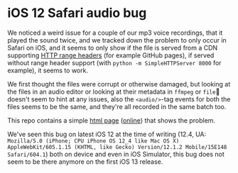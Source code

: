 # iOS 12 Safari audio bug

We noticed a weird issue for a couple of our mp3 voice recordings, that it played the sound twice, and we tracked down the problem to only occur in Safari on iOS, and it seems to only show if the file is served from a CDN supporting [HTTP range headers](https://developer.mozilla.org/en-US/docs/Web/HTTP/Range_requests) (for example GitHub pages), if served without range header support (with `python -m SimpleHTTPServer 8000` for example), it seems to work.

We first thought the files were corrupt or otherwise damaged, but looking at the files in an audio editor or looking at their metadata in `ffmpeg` or `file` doesn't seem to hint at any issues, also the `<audio/>`-tag events for both the files seems to be the same, and they're all recorded in the same batch too.

This repo contains a simple [html page](index.html) ([online](https://possan.github.io/ios12-safari-bug/)) that shows the problem.

We've seen this bug on latest iOS 12 at the time of writing (12.4, UA: `Mozilla/5.0 (iPhone; CPU iPhone OS 12_4 like Mac OS X) AppleWebKit/605.1.15 (KHTML, like Gecko) Version/12.1.2 Mobile/15E148 Safari/604.1`) both on device and even in iOS Simulator, this bug does not seem to be there anymore on the first iOS 13 release.
